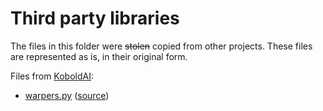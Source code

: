 # Third party libraries

The files in this folder were ~~stolen~~ copied from other projects.
These files are represented as is, in their original form.


Files from [KoboldAI](https://github.com/KoboldAI/KoboldAI-Client):

* [warpers.py](warpers.py) ([source](https://github.com/KoboldAI/KoboldAI-Client/blob/cc01ad730ae428c64202220ac5cd141a501ad677/warpers.py))
